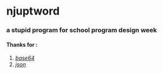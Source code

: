 # njuptword


### a stupid program for school program design week

#### Thanks for :
1. *[base64](https://vorbrodt.blog/2019/03/23/base64-encoding/)*
2. *[json](https://github.com/nlohmann/json)*
